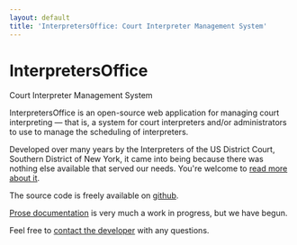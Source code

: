 ```yaml
---
layout: default
title: 'InterpretersOffice: Court Interpreter Management System'
---
```

<div class="header border rounded shadow-sm bg-light pb-2 pt-1 text-center mb-4 mt-4">
    <h1 class="text-monospace my-1">InterpretersOffice</h1>
    <span class="lead text-center">
        Court Interpreter Management System
    </span>
</div>

<span class="text-monospace">InterpretersOffice</span> is an open-source web application for managing 
court interpreting &mdash; that is, a system for court interpreters and/or administrators to use to manage 
the scheduling of interpreters.

Developed over many years by the Interpreters of the US District Court, Southern District of New York, it 
came into being because there was nothing else available that served our needs. You're welcome to 
[read more about it](/about.html).

The source code is freely available on [github](https://github.com/davidmintz/court-interpreters-office).

[Prose documentation](documentation) is very much a work in progress, but we have begun.

Feel free to [contact the developer](/contact.html) with any questions.